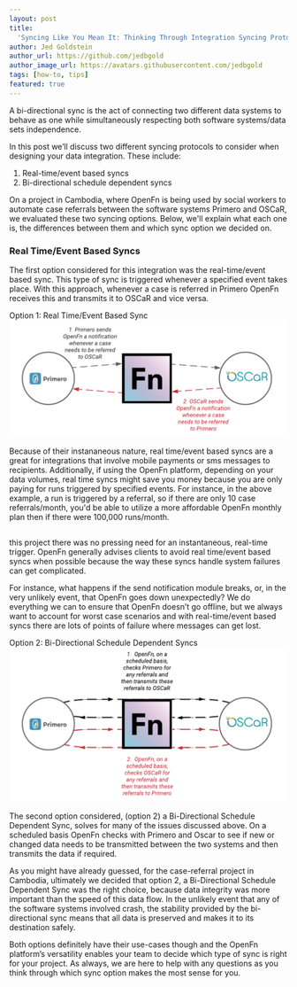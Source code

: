 ```yaml
---
layout: post
title:
  'Syncing Like You Mean It: Thinking Through Integration Syncing Protocols'
author: Jed Goldstein
author_url: https://github.com/jedbgold
author_image_url: https://avatars.githubusercontent.com/jedbgold
tags: [how-to, tips]
featured: true
---
```

<!-- this is still a work in progress. need another 30 minutes with it -Jed -->

A bi-directional sync is the act of connecting two different data systems to
behave as one while simultaneously respecting both software systems/data sets
independence.

In this post we’ll discuss two different syncing protocols to consider when
designing your data integration. These include:

1. Real-time/event based syncs
2. Bi-directional schedule dependent syncs

On a project in Cambodia, where OpenFn is being used by social workers to
automate case referrals between the software systems Primero and OSCaR, we
evaluated these two syncing options. Below, we'll explain what each one is, the
differences between them and which sync option we decided on.

### Real Time/Event Based Syncs

The first option considered for this integration was the real-time/event based
sync. This type of sync is triggered whenever a specified event takes place.
With this approach, whenever a case is referred in Primero OpenFn receives this
and transmits it to OSCaR and vice versa.

Option 1: Real Time/Event Based Sync ![Real_Time_Sync](/img/syncs1.png)
<!-- all diagrams for this article can be found here: https://lucid.app/lucidchart/invitations/accept/d36fb964-7c74-4e48-b248-7e25497883e3 -->

Because of their instananeous nature, real time/event based syncs are a great
for integrations that involve mobile payments or sms messages to recipients.
Additionally, if using the OpenFn platform, depending on your data volumes, real
time syncs might save you money because you are only paying for runs triggered
by specified events. For instance, in the above example, a run is triggered by a
referral, so if there are only 10 case referrals/month, you'd be able to utilize
a more affordable OpenFn monthly plan then if there were 100,000 runs/month.

##

this project there was no pressing need for an instantaneous, real-time trigger.
OpenFn generally advises clients to avoid real time/event based syncs when
possible because the way these syncs handle system failures can get complicated.

For instance, what happens if the send notification module breaks, or, in the
very unlikely event, that OpenFn goes down unexpectedly? We do everything we can
to ensure that OpenFn doesn’t go offline, but we always want to account for
worst case scenarios and with real-time/event based syncs there are lots of
points of failure where messages can get lost.

Option 2: Bi-Directional Schedule Dependent Syncs
![Schedule_Dependent_Sync](/img/syncs2.png)

The second option considered, (option 2) a Bi-Directional Schedule Dependent
Sync, solves for many of the issues discussed above. On a scheduled basis OpenFn
checks with Primero and Oscar to see if new or changed data needs to be
transmitted between the two systems and then transmits the data if required.

As you might have already guessed, for the case-referral project in Cambodia,
ultimately we decided that option 2, a Bi-Directional Schedule Dependent Sync
was the right choice, because data integrity was more important than the speed
of this data flow. In the unlikely event that any of the software systems
involved crash, the stability provided by the bi-directional sync means that all
data is preserved and makes it to its destination safely.

Both options definitely have their use-cases though and the OpenFn platform’s
versatility enables your team to decide which type of sync is right for your
project. As always, we are here to help with any questions as you think through
which sync option makes the most sense for you.
